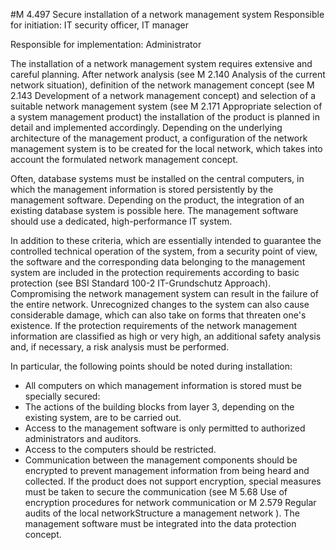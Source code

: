 #M 4.497 Secure installation of a network management system
Responsible for initiation: IT security officer, IT manager

Responsible for implementation: Administrator

The installation of a network management system requires extensive and careful planning. After network analysis (see M 2.140 Analysis of the current network situation), definition of the network management concept (see M 2.143 Development of a network management concept) and selection of a suitable network management system (see M 2.171 Appropriate selection of a system management product) the installation of the product is planned in detail and implemented accordingly. Depending on the underlying architecture of the management product, a configuration of the network management system is to be created for the local network, which takes into account the formulated network management concept.

Often, database systems must be installed on the central computers, in which the management information is stored persistently by the management software. Depending on the product, the integration of an existing database system is possible here. The management software should use a dedicated, high-performance IT system.

In addition to these criteria, which are essentially intended to guarantee the controlled technical operation of the system, from a security point of view, the software and the corresponding data belonging to the management system are included in the protection requirements according to basic protection (see BSI Standard 100-2 IT-Grundschutz Approach). Compromising the network management system can result in the failure of the entire network. Unrecognized changes to the system can also cause considerable damage, which can also take on forms that threaten one's existence. If the protection requirements of the network management information are classified as high or very high, an additional safety analysis and, if necessary, a risk analysis must be performed.

In particular, the following points should be noted during installation:

* All computers on which management information is stored must be specially secured:
* The actions of the building blocks from layer  3, depending on the existing system, are to be carried out.
* Access to the management software is only permitted to authorized administrators and auditors.
* Access to the computers should be restricted.
* Communication between the management components should be encrypted to prevent management information from being heard and collected. If the product does not support encryption, special measures must be taken to secure the communication (see M 5.68 Use of encryption procedures for network communication or M 2.579 Regular audits of the local networkStructure a management network ). The management software must be integrated into the data protection concept.




